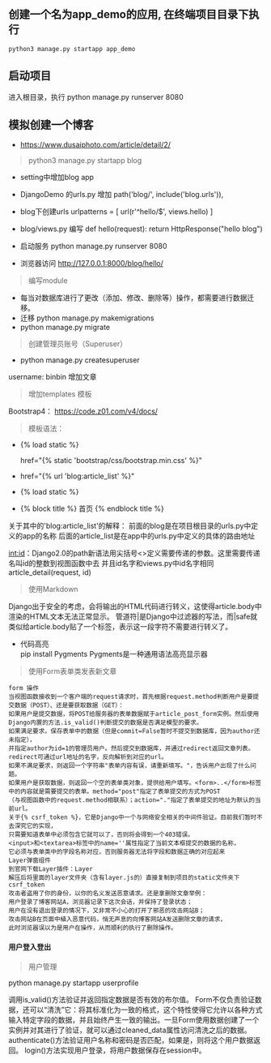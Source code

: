 

## 创建一个名为app_demo的应用, 在终端项目目录下执行

```text
python3 manage.py startapp app_demo
```
## 启动项目

进入根目录，执行
python manage.py runserver 8080

## 模拟创建一个博客

- https://www.dusaiphoto.com/article/detail/2/

> python3 manage.py startapp blog

- setting中增加blog app
- DjangoDemo 的urls.py 增加 path('blog/', include('blog.urls')),
- blog下创建urls 
    urlpatterns = \[
        url(r'^hello/$', views.hello)
    \]


- blog/views.py 编写
def hello(request):
    return HttpResponse("hello blog")
- 启动服务 python manage.py runserver 8080
- 浏览器访问 http://127.0.0.1:8000/blog/hello/

> 编写module
- 每当对数据库进行了更改（添加、修改、删除等）操作，都需要进行数据迁移。
- 迁移 python manage.py makemigrations
- python manage.py migrate

> 创建管理员账号（Superuser）

- python manage.py createsuperuser

username: binbin
增加文章
> 增加templates 模板

Bootstrap4：
https://code.z01.com/v4/docs/

> 模板语法：

- {% load static %}

    href="{% static 'bootstrap/css/bootstrap.min.css' %}"
    
- href="{% url 'blog:article_list' %}"

- {% load static %}

- {% block title %}
    首页
{% endblock title %}

关于其中的'blog:article_list'的解释：
    前面的blog是在项目根目录的urls.py中定义的app的名称
    后面的article_list是在app中的urls.py中定义的具体的路由地址
    
 <int:id>：Django2.0的path新语法用尖括号<>定义需要传递的参数。这里需要传递名叫id的整数到视图函数中去
 并且id名字和views.py中id名字相同  article_detail(request, id)
 
> 使用Markdown
 
Django出于安全的考虑，会将输出的HTML代码进行转义，这使得article.body中渲染的HTML文本无法正常显示。
管道符|是Django中过滤器的写法，而|safe就类似给article.body贴了一个标签，表示这一段字符不需要进行转义了。
- 代码高亮  
pip install Pygments
Pygments是一种通用语法高亮显示器

> 使用Form表单类发表新文章
```text
form 操作
当视图函数接收到一个客户端的request请求时，首先根据request.method判断用户是要提交数据（POST）、还是要获取数据（GET）：
如果用户是提交数据，将POST给服务器的表单数据赋于article_post_form实例。然后使用Django内置的方法.is_valid()判断提交的数据是否满足模型的要求。
如果满足要求，保存表单中的数据（但是commit=False暂时不提交到数据库，因为author还未指定），
并指定author为id=1的管理员用户。然后提交到数据库，并通过redirect返回文章列表。redirect可通过url地址的名字，反向解析到对应的url。
如果不满足要求，则返回一个字符串"表单内容有误，请重新填写。"，告诉用户出现了什么问题。
如果用户是获取数据，则返回一个空的表单类对象，提供给用户填写。<form>..</form>标签中的内容就是需要提交的表单。method="post"指定了表单提交的方式为POST
（与视图函数中的request.method相联系）；action="."指定了表单提交的地址为默认的当前url。
关于{% csrf_token %}，它是Django中一个与网络安全相关的中间件验证。目前我们暂时不去深究它的实现，
只需要知道表单中必须包含它就可以了，否则将会得到一个403错误。
<input>和<textarea>标签中的name=''属性指定了当前文本框提交的数据的名称，
它必须与表单类中的字段名称对应，否则服务器无法将字段和数据正确的对应起来
Layer弹窗组件
到官网下载Layer插件：Layer
解压后将里面的layer文件夹（含有layer.js的）直接复制到项目的static文件夹下
csrf_token
攻击者盗用了你的身份，以你的名义发送恶意请求。还是拿删除文章举例：
用户登录了博客网站A，浏览器记录下这次会话，并保持了登录状态；
用户在没有退出登录的情况下，又非常不小心的打开了邪恶的攻击网站B；
攻击网站B在页面中植入恶意代码，悄无声息的向博客网站A发送删除文章的请求，
此时浏览器误以为是用户在操作，从而顺利的执行了删除操作。

```

#### 用户登入登出


> 用户管理

python manage.py startapp userprofile

调用is_valid()方法验证并返回指定数据是否有效的布尔值。
Form不仅负责验证数据，还可以“清洗”它：将其标准化为一致的格式，这个特性使得它允许以各种方式输入特定字段的数据，并且始终产生一致的输出。一旦Form使用数据创建了一个实例并对其进行了验证，就可以通过cleaned_data属性访问清洗之后的数据。
authenticate()方法验证用户名称和密码是否匹配，如果是，则将这个用户数据返回。
login()方法实现用户登录，将用户数据保存在session中。








